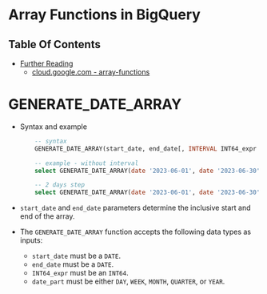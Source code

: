 # Array Functions in BigQuery

## Table Of Contents
- [Further Reading]()
  - [cloud.google.com - array-functions](https://cloud.google.com/bigquery/docs/reference/standard-sql/array_functions)

# GENERATE_DATE_ARRAY
* Syntax and example
    ```sql
        -- syntax
        GENERATE_DATE_ARRAY(start_date, end_date[, INTERVAL INT64_expr date_part])

        -- example - without interval
        select GENERATE_DATE_ARRAY(date '2023-06-01', date '2023-06-30') as the_date

        -- 2 days step
        select GENERATE_DATE_ARRAY(date '2023-06-01', date '2023-06-30', interval 2 day) as the_date
    ```

* `start_date` and `end_date` parameters determine the inclusive start and end of the array.
* The `GENERATE_DATE_ARRAY` function accepts the following data types as inputs: 
  * `start_date` must be a `DATE`.
  * `end_date` must be a `DATE`.
  * `INT64_expr` must be an `INT64`.
  * `date_part` must be either `DAY`, `WEEK`, `MONTH`, `QUARTER`, or `YEAR`.